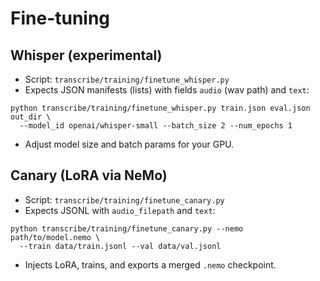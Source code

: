 # Fine-tuning

## Whisper (experimental)
- Script: `transcribe/training/finetune_whisper.py`
- Expects JSON manifests (lists) with fields `audio` (wav path) and `text`:
```
python transcribe/training/finetune_whisper.py train.json eval.json out_dir \
  --model_id openai/whisper-small --batch_size 2 --num_epochs 1
```
- Adjust model size and batch params for your GPU.

## Canary (LoRA via NeMo)
- Script: `transcribe/training/finetune_canary.py`
- Expects JSONL with `audio_filepath` and `text`:
```
python transcribe/training/finetune_canary.py --nemo path/to/model.nemo \
  --train data/train.jsonl --val data/val.jsonl
```
- Injects LoRA, trains, and exports a merged `.nemo` checkpoint.
